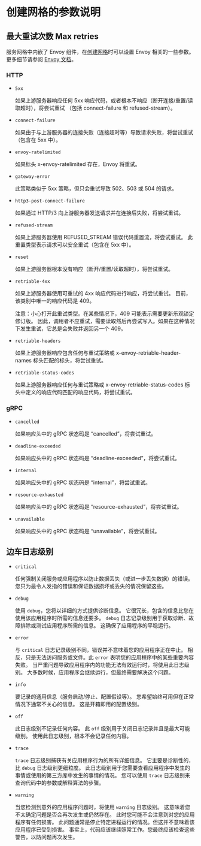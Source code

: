 # 创建网格的参数说明

## 最大重试次数 Max retries

服务网格中内嵌了 Envoy 组件，在[创建网格](./README.md)时可以设置 Envoy 相关的一些参数。
更多细节请参阅 [Envoy 文档](https://www.envoyproxy.io/docs/envoy/latest/configuration/http/http_filters/router_filter#x-envoy-retry-on)。

### HTTP

- `5xx`

    如果上游服务器响应任何 5xx 响应代码，或者根本不响应（断开连接/重置/读取超时），将尝试重试
    （包括 connect-failure 和 refused-stream）。

- `connect-failure`

    如果由于与上游服务器的连接失败（连接超时等）导致请求失败，将尝试重试（包含在 5xx 中）。

- `envoy-ratelimited`

    如果标头 x-envoy-ratelimited 存在，Envoy 将重试。

- `gateway-error`

    此策略类似于 5xx 策略，但只会重试导致 502、503 或 504 的请求。

- `http3-post-connect-failure`

    如果通过 HTTP/3 向上游服务器发送请求并在连接后失败，将尝试重试。

- `refused-stream`

    如果上游服务器使用 REFUSED_STREAM 错误代码重置流，将尝试重试。
    此重置类型表示请求可以安全重试（包含在 5xx 中）。

- `reset`

    如果上游服务器根本没有响应（断开/重置/读取超时），将尝试重试。

- `retriable-4xx`

    如果上游服务器使用可重试的 4xx 响应代码进行响应，将尝试重试。
    目前，该类别中唯一的响应代码是 409。

    注意：小心打开此重试类型。在某些情况下，409 可能表示需要更新乐观锁定修订版。
    因此，调用者不应重试，需要读取然后再尝试写入。如果在这种情况下发生重试，它总是会失败并返回另一个 409。

- `retriable-headers`

    如果上游服务器响应包含任何与重试策略或 x-envoy-retriable-header-names 标头匹配的标头，将尝试重试。

- `retriable-status-codes`

    如果上游服务器响应任何与重试策略或 x-envoy-retriable-status-codes 标头中定义的响应代码匹配的响应代码，将尝试重试。

### gRPC

- `cancelled`

    如果响应头中的 gRPC 状态码是 “cancelled”，将尝试重试。

- `deadline-exceeded`

    如果响应头中的 gRPC 状态码是 “deadline-exceeded”，将尝试重试。

- `internal`

    如果响应头中的 gRPC 状态码是 “internal”，将尝试重试。

- `resource-exhausted`

    如果响应头中的 gRPC 状态码是 “resource-exhausted”，将尝试重试。

- `unavailable`

    如果响应头中的 gRPC 状态码是 “unavailable”，将尝试重试。

## 边车日志级别

- `critical`

    任何强制关闭服务或应用程序以防止数据丢失（或进一步丢失数据）的错误。
    您只为最令人发指的错误和保证数据损坏或丢失的情况保留这些。

- `debug`

    使用 `debug`，您将以详细的方式提供诊断信息。
    它很冗长，包含的信息比您在使用该应用程序时所需的信息还要多。
    `debug` 日志记录级别用于获取诊断、故障排除或测试应用程序所需的信息。 这确保了应用程序的平稳运行。

- `error`

    与 `critical` 日志记录级别不同，错误并不意味着您的应用程序正在中止。
    相反，只是无法访问服务或文件。此 `error` 表明您的应用程序中的某些重要内容失败。
    当严重问题导致应用程序内的功能无法有效运行时，将使用此日志级别。
    大多数时候，应用程序会继续运行，但最终需要解决这个问题。

- `info`

    要记录的通用信息（服务启动/停止、配置假设等）。
    您希望始终可用但在正常情况下通常不关心的信息。
    这是开箱即用的配置级别。

- `off`

    此日志级别不记录任何内容。
    此 `off` 级别用于关闭日志记录并且是最大可能级别。
    使用此日志级别，根本不会记录任何内容。

- `trace`

    `trace` 日志级别捕获有关应用程序行为的所有详细信息。
    它主要是诊断性的，比 `debug` 日志级别更细粒度。
    此日志级别用于您需要查看应用程序中发生的事情或使用的第三方库中发生的事情的情况。
    您可以使用 `trace` 日志级别来查询代码中的参数或解释算法的步骤。

- `warning`

    当您检测到意外的应用程序问题时，将使用 `warning` 日志级别。
    这意味着您不太确定问题是否会再次发生或仍然存在。 此时您可能不会注意到对您的应用程序有任何损害。
    此问题通常是停止特定进程运行的情况。但这并不意味着该应用程序已受到损害。
    事实上，代码应该继续照常工作。您最终应该检查这些警告，以防问题再次发生。
